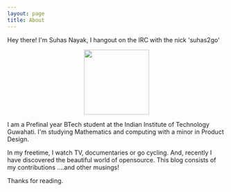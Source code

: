 ```yaml
---
layout: page
title: About
---
```


<p class="message">
  Hey there! I'm Suhas Nayak, I hangout on the IRC with the nick 'suhas2go'
</p>
<center>
<img src="https://lh6.googleusercontent.com/DuSwMwbuA0fqBLyxN1fPGe2SWJMJghmZDh-rftliF8CYHx9A1jtoRXxsOMGYvLlheZ36pRkJdoRSE4Q=w1365-h632" width="150"/> 
</center>

I am a Prefinal year BTech student at the Indian Institute of Technology Guwahati. I'm studying Mathematics and computing with a minor in Product Design.

In my freetime, I watch TV, documentaries or go cycling. And, recently I have discovered the beautiful world of opensource. This blog consists of my contributions ....and other musings!

Thanks for reading.  